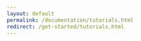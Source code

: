 ```yaml
---
layout: default
permalink: /documentation/tutorials.html
redirect: /get-started/tutorials.html
---
```

